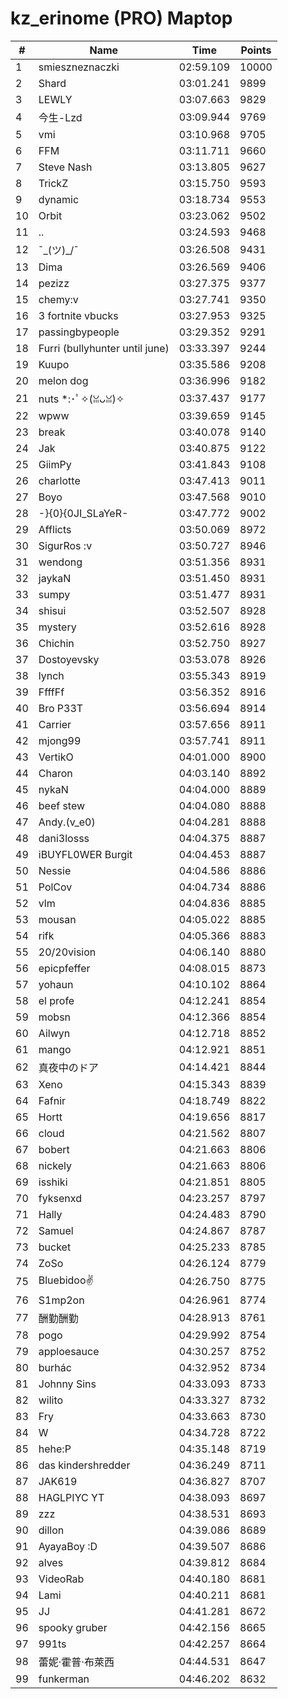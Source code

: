 # kz_erinome (PRO) Maptop

|  # | Name | Time | Points |
|-------------- | -------------- | -------------- | -------------- | 
| 1 | smieszneznaczki | 02:59.109 | 10000 | 
| 2 | Shard | 03:01.241 | 9899 | 
| 3 | LEWLY | 03:07.663 | 9829 | 
| 4 | 今生-Lzd | 03:09.944 | 9769 | 
| 5 | vmi | 03:10.968 | 9705 | 
| 6 | FFM | 03:11.711 | 9660 | 
| 7 | Steve Nash | 03:13.805 | 9627 | 
| 8 | TrickZ | 03:15.750 | 9593 | 
| 9 | dynamic | 03:18.734 | 9553 | 
| 10 | Orbit | 03:23.062 | 9502 | 
| 11 | .. | 03:24.593 | 9468 | 
| 12 | ¯\_(ツ)_/¯ | 03:26.508 | 9431 | 
| 13 | Dima | 03:26.569 | 9406 | 
| 14 | pezizz | 03:27.375 | 9377 | 
| 15 | chemy:v | 03:27.741 | 9350 | 
| 16 | 3 fortnite vbucks | 03:27.953 | 9325 | 
| 17 | passingbypeople | 03:29.352 | 9291 | 
| 18 | Furri (bullyhunter until june) | 03:33.397 | 9244 | 
| 19 | Kuupo | 03:35.586 | 9208 | 
| 20 | melon dog | 03:36.996 | 9182 | 
| 21 | nuts *:･ﾟ✧(ꈍᴗꈍ)✧ | 03:37.437 | 9177 | 
| 22 | wpww | 03:39.659 | 9145 | 
| 23 | break | 03:40.078 | 9140 | 
| 24 | Jak | 03:40.875 | 9122 | 
| 25 | GiimPy | 03:41.843 | 9108 | 
| 26 | charlotte | 03:47.413 | 9011 | 
| 27 | Boyo | 03:47.568 | 9010 | 
| 28 | -}{0}{0JI_SLaYeR- | 03:47.772 | 9002 | 
| 29 | Afflicts | 03:50.069 | 8972 | 
| 30 | SigurRos :v | 03:50.727 | 8946 | 
| 31 | wendong | 03:51.356 | 8931 | 
| 32 | jaykaN | 03:51.450 | 8931 | 
| 33 | sumpy | 03:51.477 | 8931 | 
| 34 | shisui | 03:52.507 | 8928 | 
| 35 | mystery | 03:52.616 | 8928 | 
| 36 | Chichin | 03:52.750 | 8927 | 
| 37 | Dostoyevsky | 03:53.078 | 8926 | 
| 38 | lynch | 03:55.343 | 8919 | 
| 39 | FfffFf | 03:56.352 | 8916 | 
| 40 | Bro P33T | 03:56.694 | 8914 | 
| 41 | Carrier | 03:57.656 | 8911 | 
| 42 | mjong99 | 03:57.741 | 8911 | 
| 43 | VertikO | 04:01.000 | 8900 | 
| 44 | Charon | 04:03.140 | 8892 | 
| 45 | nykaN | 04:04.000 | 8889 | 
| 46 | beef stew | 04:04.080 | 8888 | 
| 47 | Andy.(v_e0) | 04:04.281 | 8888 | 
| 48 | dani3losss | 04:04.375 | 8887 | 
| 49 | iBUYFL0WER Burgit | 04:04.453 | 8887 | 
| 50 | Nessie | 04:04.586 | 8886 | 
| 51 | PolCov | 04:04.734 | 8886 | 
| 52 | vlm | 04:04.836 | 8885 | 
| 53 | mousan | 04:05.022 | 8885 | 
| 54 | rifk | 04:05.366 | 8883 | 
| 55 | 20/20vision | 04:06.140 | 8880 | 
| 56 | epicpfeffer | 04:08.015 | 8873 | 
| 57 | yohaun | 04:10.102 | 8864 | 
| 58 | el profe | 04:12.241 | 8854 | 
| 59 | mobsn | 04:12.366 | 8854 | 
| 60 | Ailwyn | 04:12.718 | 8852 | 
| 61 | mango | 04:12.921 | 8851 | 
| 62 | 真夜中のドア | 04:14.421 | 8844 | 
| 63 | Xeno | 04:15.343 | 8839 | 
| 64 | Fafnir | 04:18.749 | 8822 | 
| 65 | Hortt | 04:19.656 | 8817 | 
| 66 | cloud | 04:21.562 | 8807 | 
| 67 | bobert | 04:21.663 | 8806 | 
| 68 | nickely | 04:21.663 | 8806 | 
| 69 | isshiki | 04:21.851 | 8805 | 
| 70 | fyksenxd | 04:23.257 | 8797 | 
| 71 | Hally | 04:24.483 | 8790 | 
| 72 | Samuel | 04:24.867 | 8787 | 
| 73 | bucket | 04:25.233 | 8785 | 
| 74 | ZoSo | 04:26.124 | 8779 | 
| 75 | Bluebidoo✌ | 04:26.750 | 8775 | 
| 76 | S1mp2on | 04:26.961 | 8774 | 
| 77 | 酬勤酬勤 | 04:28.913 | 8761 | 
| 78 | pogo | 04:29.992 | 8754 | 
| 79 | apploesauce | 04:30.257 | 8752 | 
| 80 | burhác | 04:32.952 | 8734 | 
| 81 | Johnny Sins | 04:33.093 | 8733 | 
| 82 | wilito | 04:33.327 | 8732 | 
| 83 | Fry | 04:33.663 | 8730 | 
| 84 | W | 04:34.728 | 8722 | 
| 85 | hehe:P | 04:35.148 | 8719 | 
| 86 | das kindershredder | 04:36.249 | 8711 | 
| 87 | JAK619 | 04:36.827 | 8707 | 
| 88 | HAGLPIYC YT | 04:38.093 | 8697 | 
| 89 | zzz | 04:38.531 | 8693 | 
| 90 | dillon | 04:39.086 | 8689 | 
| 91 | AyayaBoy :D | 04:39.507 | 8686 | 
| 92 | alves | 04:39.812 | 8684 | 
| 93 | VideoRab | 04:40.180 | 8681 | 
| 94 | Lami | 04:40.211 | 8681 | 
| 95 | JJ | 04:41.281 | 8672 | 
| 96 | spooky gruber | 04:42.156 | 8665 | 
| 97 | 991ts | 04:42.257 | 8664 | 
| 98 | 蕾妮·霍普·布萊西 | 04:44.531 | 8647 | 
| 99 | funkerman | 04:46.202 | 8632 | 

